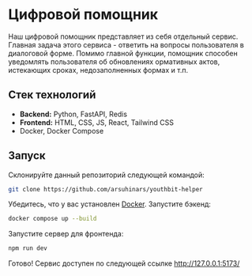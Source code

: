 # Цифровой помощник
Наш цифровой помощник представляет из себя отдельный сервис. Главная задача
этого сервиса - ответить на вопросы пользователя в диалоговой форме. Помимо
главной функции, помощник способен уведомлять пользователя об обновлениях 
ормативных актов, истекающих сроках, недозаполненных формах и т.п.

## Стек технологий
- __Backend:__ Python, FastAPI, Redis
- __Frontend:__ HTML, CSS, JS, React, Tailwind CSS
- Docker, Docker Compose

## Запуск
Склонируйте данный репозиторий следующей командой:
```bash
git clone https://github.com/arsuhinars/youthbit-helper
```

Убедитесь, что у вас установлен [Docker](https://www.docker.com/). Запустите
бэкенд:
```bash
docker compose up --build
```

Запустите сервер для фронтенда:
```bash
npm run dev
```

Готово! Сервис доступен по следующей ссылке http://127.0.0.1:5173/
